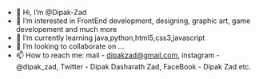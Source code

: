 - 👋 Hi, I’m @Dipak-Zad
- 👀 I’m interested in FrontEnd development, designing, graphic art, game developement and much more
- 🌱 I’m currently learning java,python,html5,css3,javascript
- 💞️ I’m looking to collaborate on ...
- 📫 How to reach me: mail - dipakzad@gmail.com, instagram - @dipak_zad, Twitter - Dipak Dasharath Zad, FaceBook - Dipak Zad etc.

<!---
Dipak-Zad/Dipak-Zad is a ✨ special ✨ repository because its `README.md` (this file) appears on your GitHub profile.
You can click the Preview link to take a look at your changes.
--->
